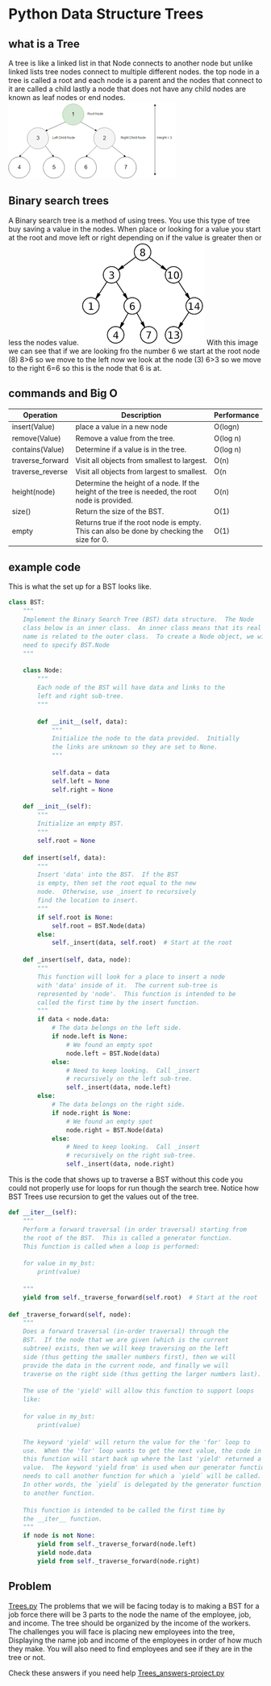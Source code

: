 # Python Data Structure Trees
## what is a Tree
A tree is like a linked list in that Node connects to another node but unlike linked lists tree nodes connect to multiple different nodes. the top node in a tree is called a root and each node is a parent and the nodes that connect to it are called a child lastly a node that does not have any child nodes are known as leaf nodes or end nodes.
![Tree](Images\tree-search.png)
## Binary search trees
A Binary search tree is a method of using trees. You use this type of tree buy saving a value in the nodes. When place or looking for a value you start at the root and move left or right depending on if the value is greater then or less the nodes value. 
![Tree](Images\bio-tree.png)
With this image we can see that if we are looking fro the number 6 we start at the root node (8) 8>6 so we move to the left now we look at the node (3) 6>3 so we move to the right 6=6 so this is the node that 6 is at.

## commands and Big O
Operation | Description | Performance
-------- | -------- | --------
insert(Value)| place a value in a new node | O(logn) 
remove(Value)|Remove a value from the tree.| O(log n) 
contains(Value)|Determine if a value is in the tree. |O(log n)
traverse_forward|Visit all objects from smallest to largest.|O(n)
traverse_reverse|Visit all objects from largest to smallest.|O(n
height(node)|Determine the height of a node. If the height of the tree is needed, the root node is provided.|O(n)
size()|Return the size of the BST.|O(1)
empty|Returns true if the root node is empty. This can also be done by checking the size for 0.|O(1)

## example code
This is what the set up for a BST looks like.
```python
class BST:
    """
    Implement the Binary Search Tree (BST) data structure.  The Node 
    class below is an inner class.  An inner class means that its real 
    name is related to the outer class.  To create a Node object, we will 
    need to specify BST.Node
    """

    class Node:
        """
        Each node of the BST will have data and links to the 
        left and right sub-tree. 
        """

        def __init__(self, data):
            """ 
            Initialize the node to the data provided.  Initially
            the links are unknown so they are set to None.
            """
       
            self.data = data
            self.left = None
            self.right = None

    def __init__(self):
        """
        Initialize an empty BST.
        """
        self.root = None

    def insert(self, data):
        """
        Insert 'data' into the BST.  If the BST
        is empty, then set the root equal to the new 
        node.  Otherwise, use _insert to recursively
        find the location to insert.
        """
        if self.root is None:
            self.root = BST.Node(data)
        else:
            self._insert(data, self.root)  # Start at the root

    def _insert(self, data, node):
        """
        This function will look for a place to insert a node
        with 'data' inside of it.  The current sub-tree is
        represented by 'node'.  This function is intended to be
        called the first time by the insert function.
        """
        if data < node.data:
            # The data belongs on the left side.
            if node.left is None:
                # We found an empty spot
                node.left = BST.Node(data)
            else:
                # Need to keep looking.  Call _insert
                # recursively on the left sub-tree.
                self._insert(data, node.left)
        else:
            # The data belongs on the right side.
            if node.right is None:
                # We found an empty spot
                node.right = BST.Node(data)
            else:
                # Need to keep looking.  Call _insert
                # recursively on the right sub-tree.
                self._insert(data, node.right)

```
This is the code that shows up to traverse a BST without this code you could not properly use for loops for run though the search tree. Notice how BST Trees use recursion to get the values out of the tree.
```python
def __iter__(self):
	"""
    Perform a forward traversal (in order traversal) starting from 
    the root of the BST.  This is called a generator function.
    This function is called when a loop	is performed:

	for value in my_bst:
		print(value)

	"""
	yield from self._traverse_forward(self.root)  # Start at the root

def _traverse_forward(self, node):
	"""
	Does a forward traversal (in-order traversal) through the 
	BST.  If the node that we are given (which is the current
	subtree) exists, then we will keep traversing on the left
	side (thus getting the smaller numbers first), then we will 
	provide the data in the current node, and finally we will 
	traverse on the right side (thus getting the larger numbers last).

	The use of the 'yield' will allow this function to support loops
	like:

	for value in my_bst:
		print(value)

    The keyword 'yield' will return the value for the 'for' loop to
    use.  When the 'for' loop wants to get the next value, the code in
    this function will start back up where the last 'yield' returned a 
    value.  The keyword 'yield from' is used when our generator function
    needs to call another function for which a `yield` will be called.  
    In other words, the `yield` is delegated by the generator function
    to another function.

	This function is intended to be called the first time by 
	the __iter__ function.
	"""
	if node is not None:
		yield from self._traverse_forward(node.left)
		yield node.data
		yield from self._traverse_forward(node.right)
```
## Problem
[Trees.py](Python-files\Trees.py) The problems that we will be facing today is to making a BST for a job force there will be 3 parts to the node the name of the employee, job, and income. The tree should be organized by the income of the workers. The challenges you will face is placing new employees into the tree, Displaying the name job and income of the employees in order of how much they make. You will also need to find employees and see if they are in the tree or not. 

Check these answers if you need help [Trees_answers-project.py](Python-files\Trees_answers.py)
